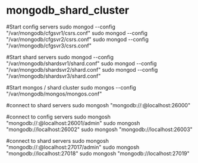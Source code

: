 # mongodb_shard_cluster
#Start config servers
sudo mongod --config "/var/mongodb/cfgsvr1/csrs.conf"
sudo mongod --config "/var/mongodb/cfgsvr2/csrs.conf"
sudo mongod --config "/var/mongodb/cfgsvr3/csrs.conf"

#Start shard servers
sudo mongod --config "/var/mongodb/shardsvr1/shard.conf"
sudo mongod --config "/var/mongodb/shardsvr2/shard.conf"
sudo mongod --config "/var/mongodb/shardsvr3/shard.conf"

#Start mongos / shard cluster
sudo mongos --config "/var/mongodb/mongos/mongos.conf"


#connect to shard servers
sudo mongosh "mongodb://<username>:<password>@localhost:26000"

#connect to config servers
sudo mongosh "mongodb://<username>:<password>@localhost:26001/admin"
sudo mongosh "mongodb://localhost:26002"
sudo mongosh "mongodb://localhost:26003"

#connect to shard servers
sudo mongosh "mongodb://<username>:<password>@localhost:27017/admin"
sudo mongosh "mongodb://localhost:27018"
sudo mongosh "mongodb://localhost:27019"
